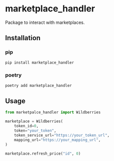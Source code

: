 # marketplace_handler

Package to interact with marketplaces.

## Installation

### pip
```bash
pip install marketplace_handler
```

### poetry
```bash
poetry add marketplace_handler
```

## Usage

```python
from marketpalce_handler import Wildberries

marketplace = Wildberries(
    token_id=0,
    token="your_token",
    token_service_url="https://your_token_url",
    mapping_url="https://your_mapping_url",
)

marketplace.refresh_price("id", 0)
```        
